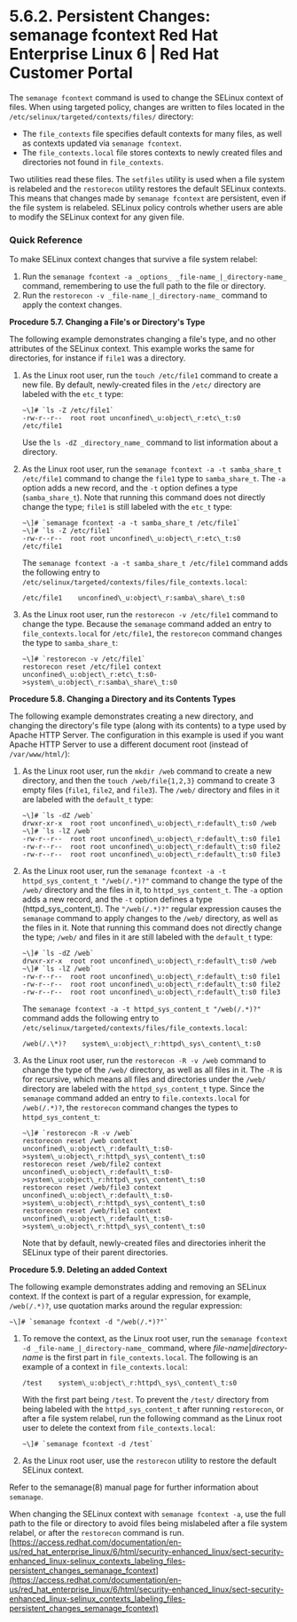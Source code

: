 # 5.6.2. Persistent Changes: semanage fcontext Red Hat Enterprise Linux 6 | Red Hat Customer Portal
The `semanage fcontext` command is used to change the SELinux context of files. When using targeted policy, changes are written to files located in the `/etc/selinux/targeted/contexts/files/` directory:

-   The `file_contexts` file specifies default contexts for many files, as well as contexts updated via `semanage fcontext`.
-   The `file_contexts.local` file stores contexts to newly created files and directories not found in `file_contexts`.

Two utilities read these files. The `setfiles` utility is used when a file system is relabeled and the `restorecon` utility restores the default SELinux contexts. This means that changes made by `semanage fcontext` are persistent, even if the file system is relabeled. SELinux policy controls whether users are able to modify the SELinux context for any given file.

### Quick Reference

To make SELinux context changes that survive a file system relabel:

1.  Run the `semanage fcontext -a _options_ _file-name_|_directory-name_` command, remembering to use the full path to the file or directory.
2.  Run the `restorecon -v _file-name_|_directory-name_` command to apply the context changes.

**Procedure 5.7. Changing a File's or Directory's Type**

The following example demonstrates changing a file's type, and no other attributes of the SELinux context. This example works the same for directories, for instance if `file1` was a directory.

1.  As the Linux root user, run the `touch /etc/file1` command to create a new file. By default, newly-created files in the `/etc/` directory are labeled with the `etc_t` type:

    ```
    ~\]# `ls -Z /etc/file1`
    -rw-r--r--  root root unconfined\_u:object\_r:etc\_t:s0       /etc/file1

    ```

    Use the `ls -dZ _directory_name_` command to list information about a directory.
2.  As the Linux root user, run the `semanage fcontext -a -t samba_share_t /etc/file1` command to change the `file1` type to `samba_share_t`. The `-a` option adds a new record, and the `-t` option defines a type (`samba_share_t`). Note that running this command does not directly change the type; `file1` is still labeled with the `etc_t` type:

    ```
    ~\]# `semanage fcontext -a -t samba_share_t /etc/file1`
    ~\]# `ls -Z /etc/file1` 
    -rw-r--r--  root root unconfined\_u:object\_r:etc\_t:s0       /etc/file1

    ```

    The `semanage fcontext -a -t samba_share_t /etc/file1` command adds the following entry to `/etc/selinux/targeted/contexts/files/file_contexts.local`:

    ```
    /etc/file1    unconfined\_u:object\_r:samba\_share\_t:s0

    ```
3.  As the Linux root user, run the `restorecon -v /etc/file1` command to change the type. Because the `semanage` command added an entry to `file_contexts.local` for `/etc/file1`, the `restorecon` command changes the type to `samba_share_t`:

    ```
    ~\]# `restorecon -v /etc/file1`
    restorecon reset /etc/file1 context unconfined\_u:object\_r:etc\_t:s0->system\_u:object\_r:samba\_share\_t:s0

    ```

**Procedure 5.8. Changing a Directory and its Contents Types**

The following example demonstrates creating a new directory, and changing the directory's file type (along with its contents) to a type used by Apache HTTP Server. The configuration in this example is used if you want Apache HTTP Server to use a different document root (instead of `/var/www/html/`):

1.  As the Linux root user, run the `mkdir /web` command to create a new directory, and then the `touch /web/file{1,2,3}` command to create 3 empty files (`file1`, `file2`, and `file3`). The `/web/` directory and files in it are labeled with the `default_t` type:

    ```
    ~\]# `ls -dZ /web`
    drwxr-xr-x  root root unconfined\_u:object\_r:default\_t:s0 /web
    ~\]# `ls -lZ /web` 
    -rw-r--r--  root root unconfined\_u:object\_r:default\_t:s0 file1
    -rw-r--r--  root root unconfined\_u:object\_r:default\_t:s0 file2
    -rw-r--r--  root root unconfined\_u:object\_r:default\_t:s0 file3

    ```
2.  As the Linux root user, run the `semanage fcontext -a -t httpd_sys_content_t "/web(/.*)?"` command to change the type of the `/web/` directory and the files in it, to `httpd_sys_content_t`. The `-a` option adds a new record, and the `-t` option defines a type (httpd_sys_content_t). The `"/web(/.*)?"` regular expression causes the `semanage` command to apply changes to the `/web/` directory, as well as the files in it. Note that running this command does not directly change the type; `/web/` and files in it are still labeled with the `default_t` type:

    ```
    ~\]# `ls -dZ /web`
    drwxr-xr-x  root root unconfined\_u:object\_r:default\_t:s0 /web
    ~\]# `ls -lZ /web` 
    -rw-r--r--  root root unconfined\_u:object\_r:default\_t:s0 file1
    -rw-r--r--  root root unconfined\_u:object\_r:default\_t:s0 file2
    -rw-r--r--  root root unconfined\_u:object\_r:default\_t:s0 file3

    ```

    The `semanage fcontext -a -t httpd_sys_content_t "/web(/.*)?"` command adds the following entry to `/etc/selinux/targeted/contexts/files/file_contexts.local`:

    ```
    /web(/.\*)?    system\_u:object\_r:httpd\_sys\_content\_t:s0

    ```
3.  As the Linux root user, run the `restorecon -R -v /web` command to change the type of the `/web/` directory, as well as all files in it. The `-R` is for recursive, which means all files and directories under the `/web/` directory are labeled with the `httpd_sys_content_t` type. Since the `semanage` command added an entry to `file.contexts.local` for `/web(/.*)?`, the `restorecon` command changes the types to `httpd_sys_content_t`:

    ```
    ~\]# `restorecon -R -v /web`
    restorecon reset /web context unconfined\_u:object\_r:default\_t:s0->system\_u:object\_r:httpd\_sys\_content\_t:s0
    restorecon reset /web/file2 context unconfined\_u:object\_r:default\_t:s0->system\_u:object\_r:httpd\_sys\_content\_t:s0
    restorecon reset /web/file3 context unconfined\_u:object\_r:default\_t:s0->system\_u:object\_r:httpd\_sys\_content\_t:s0
    restorecon reset /web/file1 context unconfined\_u:object\_r:default\_t:s0->system\_u:object\_r:httpd\_sys\_content\_t:s0

    ```

    Note that by default, newly-created files and directories inherit the SELinux type of their parent directories.

**Procedure 5.9. Deleting an added Context**

The following example demonstrates adding and removing an SELinux context. If the context is part of a regular expression, for example, `/web(/.*)?`, use quotation marks around the regular expression:

    ~\]# `semanage fcontext -d "/web(/.*)?"`

1.  To remove the context, as the Linux root user, run the `semanage fcontext -d _file-name_|_directory-name_` command, where _file-name_\|_directory-name_ is the first part in `file_contexts.local`. The following is an example of a context in `file_contexts.local`:

    ```
    /test    system\_u:object\_r:httpd\_sys\_content\_t:s0

    ```

    With the first part being `/test`. To prevent the `/test/` directory from being labeled with the `httpd_sys_content_t` after running `restorecon`, or after a file system relabel, run the following command as the Linux root user to delete the context from `file_contexts.local`:

        ~\]# `semanage fcontext -d /test`
2.  As the Linux root user, use the `restorecon` utility to restore the default SELinux context.

Refer to the semanage(8) manual page for further information about `semanage`.

When changing the SELinux context with `semanage fcontext -a`, use the full path to the file or directory to avoid files being mislabeled after a file system relabel, or after the `restorecon` command is run. 
 [https://access.redhat.com/documentation/en-us/red_hat_enterprise_linux/6/html/security-enhanced_linux/sect-security-enhanced_linux-selinux_contexts_labeling_files-persistent_changes_semanage_fcontext](https://access.redhat.com/documentation/en-us/red_hat_enterprise_linux/6/html/security-enhanced_linux/sect-security-enhanced_linux-selinux_contexts_labeling_files-persistent_changes_semanage_fcontext)
